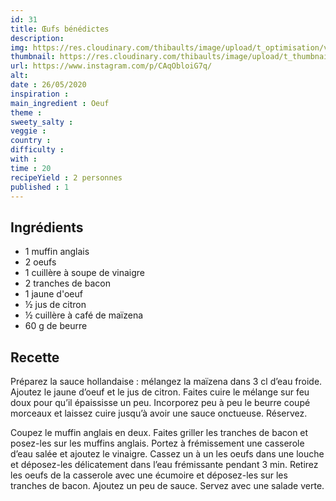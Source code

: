 ```yaml
---
id: 31
title: Œufs bénédictes
description: 
img: https://res.cloudinary.com/thibaults/image/upload/t_optimisation/v1600517803/Recipes/20200526_oeuf_benedictes.jpg
thumbnail: https://res.cloudinary.com/thibaults/image/upload/t_thumbnail_josie/v1600517803/Recipes/20200526_oeuf_benedictes.jpg
url: https://www.instagram.com/p/CAqObloiG7q/
alt: 
date : 26/05/2020
inspiration :
main_ingredient : Oeuf
theme : 
sweety_salty : 
veggie : 
country :
difficulty :
with : 
time : 20
recipeYield : 2 personnes
published : 1
---
```


## Ingrédients
 - 1 muffin anglais
 - 2 oeufs
 - 1 cuillère à soupe de vinaigre
 - 2 tranches de bacon
 - 1 jaune d'oeuf
 - ½ jus de citron
 - ½ cuillère à café de maïzena
 - 60 g de beurre

## Recette
Préparez la sauce hollandaise : mélangez la maïzena dans 3 cl d’eau froide. Ajoutez le jaune d’oeuf et le jus de citron. Faites cuire le mélange sur feu doux pour qu’il épaississe un peu. Incorporez peu à peu le beurre coupé morceaux et laissez cuire jusqu’à avoir une sauce onctueuse. Réservez.

Coupez le muffin anglais en deux. Faites griller les tranches de bacon et posez-les sur les muffins anglais. Portez à frémissement une casserole d’eau salée et ajoutez le vinaigre. Cassez un à un les oeufs dans une louche et déposez-les délicatement dans l’eau frémissante pendant 3 min. Retirez les oeufs de la casserole avec une écumoire et déposez-les sur les tranches de bacon. Ajoutez un peu de sauce. Servez avec une salade verte.